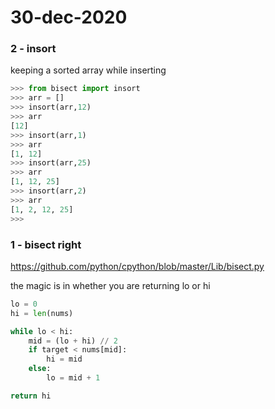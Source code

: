 # 30-dec-2020

### 2 - insort

keeping a sorted array while inserting

```python
>>> from bisect import insort
>>> arr = []
>>> insort(arr,12)
>>> arr
[12]
>>> insort(arr,1)
>>> arr
[1, 12]
>>> insort(arr,25)
>>> arr
[1, 12, 25]
>>> insort(arr,2)
>>> arr
[1, 2, 12, 25]
>>>
```

### 1 - bisect right

https://github.com/python/cpython/blob/master/Lib/bisect.py

the magic is in whether you are returning lo or hi

```python
lo = 0    
hi = len(nums)

while lo < hi:
    mid = (lo + hi) // 2
    if target < nums[mid]:
        hi = mid
    else:
        lo = mid + 1

return hi
```
